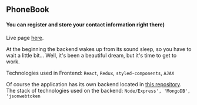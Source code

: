 ## PhoneBook

#### You can register and store your contact information right there)

Live page [here](https://ksenialf.github.io/phonebook/). 

At the beginning the backend wakes up from its sound sleep, so you have to wait a little bit... Well, it's been a beautiful dream, but it's time to get to work. 

Technologies used in Frontend: `React`, `Redux`, `styled-components`, `AJAX` 

Of course the application has its own backend located in [this repository](https://github.com/KseniaLF/backend-phonebook). \
The stack of technologies used on the backend: 
`Node/Express', 'MongoDB', 'jsonwebtoken`
